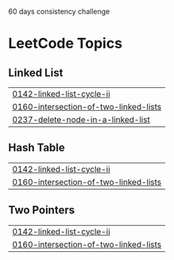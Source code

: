 60 days consistency challenge

<!---LeetCode Topics Start-->
# LeetCode Topics
## Linked List
|  |
| ------- |
| [0142-linked-list-cycle-ii](https://github.com/IshiMaheshwari/Strivers-SDE-Sheet-Challenge-2023/tree/master/0142-linked-list-cycle-ii) |
| [0160-intersection-of-two-linked-lists](https://github.com/IshiMaheshwari/Strivers-SDE-Sheet-Challenge-2023/tree/master/0160-intersection-of-two-linked-lists) |
| [0237-delete-node-in-a-linked-list](https://github.com/IshiMaheshwari/Strivers-SDE-Sheet-Challenge-2023/tree/master/0237-delete-node-in-a-linked-list) |
## Hash Table
|  |
| ------- |
| [0142-linked-list-cycle-ii](https://github.com/IshiMaheshwari/Strivers-SDE-Sheet-Challenge-2023/tree/master/0142-linked-list-cycle-ii) |
| [0160-intersection-of-two-linked-lists](https://github.com/IshiMaheshwari/Strivers-SDE-Sheet-Challenge-2023/tree/master/0160-intersection-of-two-linked-lists) |
## Two Pointers
|  |
| ------- |
| [0142-linked-list-cycle-ii](https://github.com/IshiMaheshwari/Strivers-SDE-Sheet-Challenge-2023/tree/master/0142-linked-list-cycle-ii) |
| [0160-intersection-of-two-linked-lists](https://github.com/IshiMaheshwari/Strivers-SDE-Sheet-Challenge-2023/tree/master/0160-intersection-of-two-linked-lists) |
<!---LeetCode Topics End-->